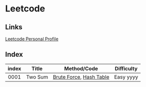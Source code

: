 # Leetcode

## Links
[Leetcode Personal Profile](https://leetcode.com/iostream3100/)

## Index

| index |       Title            | Method/Code           |  Difficulty   |
| :--:  | :-------------------:  | :---:          |  :--:         |
| 0001 | Two Sum | [Brute Force](./src/0001.two-sum.1/0001.two-sum.1.1.js), [Hash Table](./src/0001.two-sum.1/0001.two-sum.1.2.js)| Easy yyyy |
